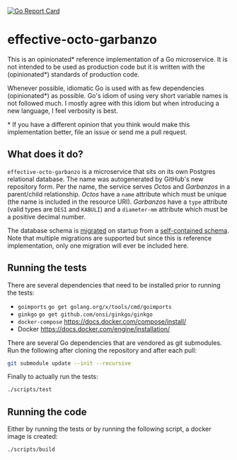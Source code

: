 [![Go Report Card](https://goreportcard.com/badge/myshkin5/effective-octo-garbanzo)](https://goreportcard.com/report/myshkin5/effective-octo-garbanzo)

# effective-octo-garbanzo

This is an opinionated* reference implementation of a Go microservice. It is not intended to be used as production code but it is written with the (opinionated*) standards of production code.

Whenever possible, idiomatic Go is used with as few dependencies (opinionated*) as possible. Go's idiom of using very short variable names is not followed much. I mostly agree with this idiom but when introducing a new language, I feel verbosity is best.

\* If you have a different opinion that you think would make this implementation better, file an issue or send me a pull request.

## What does it do?

`effective-octo-garbanzo` is a microservice that sits on its own Postgres relational database. The name was autogenerated by GitHub's new repository form. Per the name, the service serves _Octos_ and _Garbanzos_ in a parent/child relationship. _Octos_ have a `name` attribute which must be unique (the name is included in the resource URI). _Garbanzos_ have a `type` attribute (valid types are `DESI` and `KABULI`) and a `diameter-mm` attribute which must be a positive decimal number.

The database schema is [migrated](https://github.com/mattes/migrate) on startup from a [self-contained schema](./persistence/ddl/001_initial.up.sql). Note that multiple migrations are supported but since this is reference implementation, only one migration will ever be included here.

## Running the tests

There are several dependencies that need to be installed prior to running the tests:

* `goimports` `go get golang.org/x/tools/cmd/goimports`
* `ginkgo` `go get github.com/onsi/ginkgo/ginkgo`
* `docker-compose` https://docs.docker.com/compose/install/
* Docker https://docs.docker.com/engine/installation/

There are several Go dependencies that are vendored as git submodules. Run the following after cloning the repository and after each pull:

```bash
git submodule update --init --recursive
```

Finally to actually run the tests:

```bash
./scripts/test
```
## Running the code

Either by running the tests or by running the following script, a docker image is created:

```bash
./scripts/build
```
